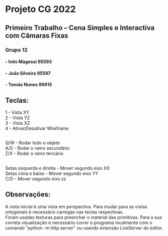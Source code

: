# Projeto CG 2022
## Primeiro Trabalho – Cena Simples e Interactiva com Câmaras Fixas

### Grupo 12
#### - Inês Magessi 95593
#### - João Silveira 95597
#### - Tomás Nunes 96915
##

## Teclas:
1 - Vista XY \
2 - Vista YZ \
3 - Vista XZ \
4 - Ativar/Desativar Wireframe
##
Q/W - Rodar todo o objeto \
A/S - Rodar o ramo secundário \
Z/X - Rodar o ramo terciário
##
Setas esquerda e direita - Mover segundo eixo XX \
Setas cima e baixo - Mover segundo eixo YY \
C/D - Mover segundo eixo zz

##
## Observações:
A vista inicial é uma vista em perspectiva. Para mudar para as vistas ortogonais é necessário carregas nas teclas respectivas. \
Foram usadas texturas para preencher o material das primitivas. Para a sua correta visualização é necessário correr o programa localmente com o comando "python -m http.server" ou usando extensão LiveServer do editor.

